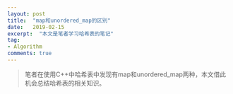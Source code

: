 ```yaml
---
layout: post
title:  "map和unordered_map的区别"
date:   2019-02-15
excerpt:  "本文是笔者学习哈希表的笔记"
tag:
- Algorithm
comments: true
---
```


> 笔者在使用C++中哈希表中发现有map和unordered_map两种，本文借此机会总结哈希表的相关知识。

